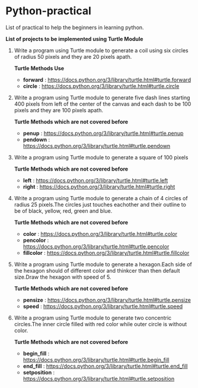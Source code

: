 # Python-practical
List of practical to help the beginners in learning python.

**List of projects to be implemented using Turtle Module** 

1. Write a program using Turtle module to generate a coil using six circles of radius 50 pixels and they are 20 pixels apath.
   
   **Turtle Methods Use**
   - **forward** : https://docs.python.org/3/library/turtle.html#turtle.forward
   - **circle**  : https://docs.python.org/3/library/turtle.html#turtle.circle
   
2.  Write a program using Turtle module to generate five dash lines starting 400 pixels from left of the center of the canvas and each dash to be 100 pixels and they are 100 pixels apath.
    
    **Turtle Methods which are not covered before**
     - **penup**   : https://docs.python.org/3/library/turtle.html#turtle.penup
     - **pendown** : https://docs.python.org/3/library/turtle.html#turtle.pendown

3. Write a program using Turtle module to generate a square of 100 pixels
   
   **Turtle Methods which are not covered before**
     - **left**  : https://docs.python.org/3/library/turtle.html#turtle.left
     - **right** : https://docs.python.org/3/library/turtle.html#turtle.right
     
 4. Write a program using Turtle module to generate a chain of 4 circles of radius 25 pixels.The circles just touches eachother and their outline to be of black,    yellow, red, green and blue.
    
    **Turtle Methods which are not covered before**
     - **color**     : https://docs.python.org/3/library/turtle.html#turtle.color
     - **pencolor**  : https://docs.python.org/3/library/turtle.html#turtle.pencolor
     - **fillcolor** : https://docs.python.org/3/library/turtle.html#turtle.fillcolor
 
 5. Write a program using Turtle module to generate a hexagon.Each side of the hexagon should of different color and thinkcer than then default size.Draw the hexagon with speed of 5.
 
     **Turtle Methods which are not covered before**
     - **pensize**  : https://docs.python.org/3/library/turtle.html#turtle.pensize
     - **speed** : https://docs.python.org/3/library/turtle.html#turtle.speed

6. Write a program using Turtle module to generate two concentric circles.The inner circle filled with red color while outer circle is without color.
   
      **Turtle Methods which are not covered before**
     - **begin_fill**  : https://docs.python.org/3/library/turtle.html#turtle.begin_fill
     - **end_fill** : https://docs.python.org/3/library/turtle.html#turtle.end_fill
     - **setposition** : https://docs.python.org/3/library/turtle.html#turtle.setposition
